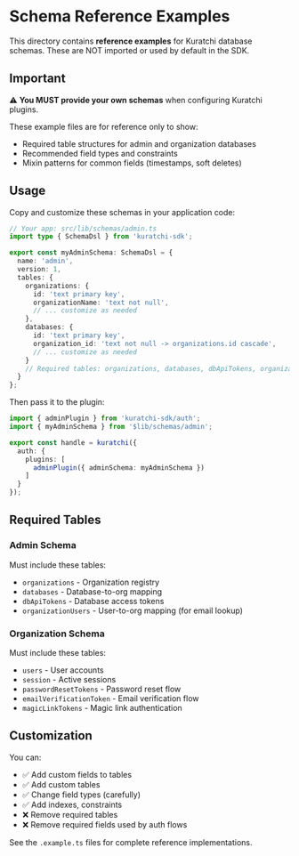 # Schema Reference Examples

This directory contains **reference examples** for Kuratchi database schemas. These are NOT imported or used by default in the SDK.

## Important

⚠️ **You MUST provide your own schemas** when configuring Kuratchi plugins.

These example files are for reference only to show:
- Required table structures for admin and organization databases
- Recommended field types and constraints
- Mixin patterns for common fields (timestamps, soft deletes)

## Usage

Copy and customize these schemas in your application code:

```typescript
// Your app: src/lib/schemas/admin.ts
import type { SchemaDsl } from 'kuratchi-sdk';

export const myAdminSchema: SchemaDsl = {
  name: 'admin',
  version: 1,
  tables: {
    organizations: {
      id: 'text primary key',
      organizationName: 'text not null',
      // ... customize as needed
    },
    databases: {
      id: 'text primary key',
      organization_id: 'text not null -> organizations.id cascade',
      // ... customize as needed
    }
    // Required tables: organizations, databases, dbApiTokens, organizationUsers
  }
};
```

Then pass it to the plugin:

```typescript
import { adminPlugin } from 'kuratchi-sdk/auth';
import { myAdminSchema } from '$lib/schemas/admin';

export const handle = kuratchi({
  auth: {
    plugins: [
      adminPlugin({ adminSchema: myAdminSchema })
    ]
  }
});
```

## Required Tables

### Admin Schema
Must include these tables:
- `organizations` - Organization registry
- `databases` - Database-to-org mapping
- `dbApiTokens` - Database access tokens
- `organizationUsers` - User-to-org mapping (for email lookup)

### Organization Schema
Must include these tables:
- `users` - User accounts
- `session` - Active sessions
- `passwordResetTokens` - Password reset flow
- `emailVerificationToken` - Email verification flow
- `magicLinkTokens` - Magic link authentication

## Customization

You can:
- ✅ Add custom fields to tables
- ✅ Add custom tables
- ✅ Change field types (carefully)
- ✅ Add indexes, constraints
- ❌ Remove required tables
- ❌ Remove required fields used by auth flows

See the `.example.ts` files for complete reference implementations.
